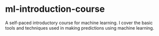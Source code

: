 # ml-introduction-course
A self-paced introductory course for machine learning. I cover the basic tools and techniques used in making predictions using machine learning.
